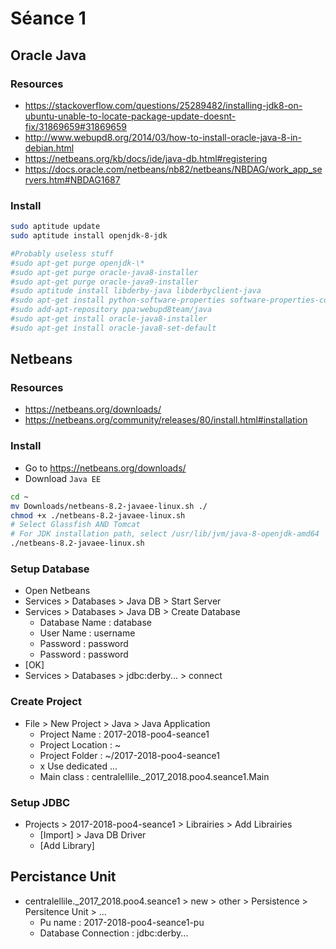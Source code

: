 # Séance 1

## Oracle Java

### Resources
- https://stackoverflow.com/questions/25289482/installing-jdk8-on-ubuntu-unable-to-locate-package-update-doesnt-fix/31869659#31869659
- http://www.webupd8.org/2014/03/how-to-install-oracle-java-8-in-debian.html
- https://netbeans.org/kb/docs/ide/java-db.html#registering
- https://docs.oracle.com/netbeans/nb82/netbeans/NBDAG/work_app_servers.htm#NBDAG1687

### Install
```bash
sudo aptitude update
sudo aptitude install openjdk-8-jdk
```
```bash
#Probably useless stuff
#sudo apt-get purge openjdk-\*
#sudo apt-get purge oracle-java8-installer
#sudo apt-get purge oracle-java9-installer
#sudo aptitude install libderby-java libderbyclient-java
#sudo apt-get install python-software-properties software-properties-common
#sudo add-apt-repository ppa:webupd8team/java
#sudo apt-get install oracle-java8-installer
#sudo apt-get install oracle-java8-set-default
```

## Netbeans

### Resources
- https://netbeans.org/downloads/
- https://netbeans.org/community/releases/80/install.html#installation

### Install
- Go to https://netbeans.org/downloads/
- Download `Java EE`
```bash
cd ~
mv Downloads/netbeans-8.2-javaee-linux.sh ./
chmod +x ./netbeans-8.2-javaee-linux.sh
# Select Glassfish AND Tomcat
# For JDK installation path, select /usr/lib/jvm/java-8-openjdk-amd64
./netbeans-8.2-javaee-linux.sh
```

### Setup Database
- Open Netbeans
- Services > Databases > Java DB > Start Server
- Services > Databases > Java DB > Create Database
  - Database Name : database
  - User Name : username
  - Password : password
  - Password : password
- [OK]
- Services > Databases > jdbc:derby... > connect

### Create Project
- File > New Project > Java > Java Application
  - Project Name : 2017-2018-poo4-seance1
  - Project Location : ~
  - Project Folder : ~/2017-2018-poo4-seance1
  - x Use dedicated ...
  - Main class : centralellile._2017_2018.poo4.seance1.Main

### Setup JDBC
- Projects > 2017-2018-poo4-seance1 > Librairies > Add Librairies
  - [Import] > Java DB Driver
  - [Add Library]

## Percistance Unit
- centralellile._2017_2018.poo4.seance1 > new > other > Persistence > Persitence Unit > ...
  - Pu name : 2017-2018-poo4-seance1-pu
  - Database Connection : jdbc:derby...


